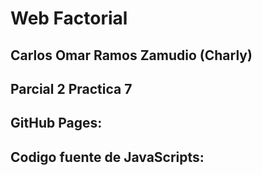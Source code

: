 # Web Factorial
## Carlos Omar Ramos Zamudio (Charly)
## Parcial 2 Practica 7
## GitHub Pages: 
## Codigo fuente de JavaScripts: